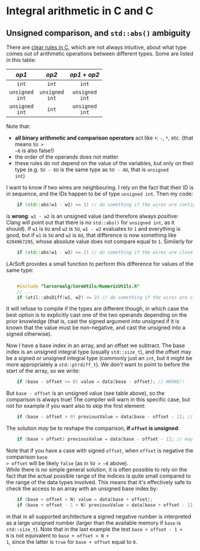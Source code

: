# Integral arithmetic in C and C

## Unsigned comparison, and `std::abs()` ambiguity

There are [clear rules in C](https://en.cppreference.com/w/cpp/language/operator_arithmetic), which are not always intuitive, about what type comes out of arithmetic operations between different types. Some are listed in this table:

|                 *op1*                 |                 *op2*                 |             *op1* + *op2*             |
|:-------------------------------------:|:-------------------------------------:|:-------------------------------------:|
|     <code class="cpp">int</code>      |     <code class="cpp">int</code>      |     <code class="cpp">int</code>      |
| <code class="cpp">unsigned int</code> | <code class="cpp">unsigned int</code> | <code class="cpp">unsigned int</code> |
| <code class="cpp">unsigned int</code> |     <code class="cpp">int</code>      | <code class="cpp">unsigned int</code> |

Note that:

-   **all binary arithmetic and comparison operators** act like <code class="cpp">+</code>: <code class="cpp">-</code>, <code class="cpp">\*</code>, etc. (that means <code class="cpp">5U \> –6</code> is also false!)
-   the order of the operands does not matter
-   these rules do not depend on the value of the variables, but only on their type (e.g. <code class="cpp">5U - 6U</code> is the same type as <code class="cpp">5U - 4U</code>, that is <code class="cpp">unsigned int</code>)

I want to know if two wires are neighbouring. I rely on the fact that their ID is in sequence, and the IDs happen to be of type <code class="cpp">unsigned int</code>. Then my code:

```cpp
    if (std::abs(w1 - w2) == 1) // do something if the wires are contiguous -- WRONG!!
```

  
is **wrong**: <code class="cpp">w1 - w2</code> is an unsigned value (and therefore always positive: Clang will point out that there is no <code class="cpp">std::abs()</code> for <code class="cpp">unsigned int</code>, as it should). If `w1` is `6U` and `w2` is `5U`, <code class="cpp">w1 - w2</code> evaluates to `1` and everything is good, but if `w1` is `5U` and `w2` is `6U`, that difference is now something like `4294967295`, whose absolute value does not compare equal to `1`. Similarly for

```cpp
    if (std::abs(w1 - w2) <= 2) // do something if the wires are close -- WRONG!!
```

  
LArSoft provides a small function to perform this difference for values of the same type:

```cpp

    #include "larcorealg/CoreUtils/NumericUtils.h"
    // ...
    if (util::absDiff(w1, w2) <= 2) // do something if the wires are close
```

  
It will refuse to compile if the types are different though, in which case the best option is to explicitly cast one of the two operands depending on the prior knowledge (that is, cast the signed argument into unsigned if it is known that the value must be non-negative, and cast the unsigned into a signed otherwise).

Now I have a base index in an array, and an offset we subtract. The base index is an unsigned integral type (usually <code class="cpp">std::size_t</code>), and the offset may be a signed or unsigned integral type (commonly just an <code class="cpp">int</code>, but it might be more appropriately a <code class="cpp">std::ptrdiff_t</code>). We don't want to point to before the start of the array, so we write:

```cpp
    if (base - offset >= 0) value = data[base - offset]; // WRONG!!
```

  
But <code class="cpp">base - offset</code> is an unsigned value (see table above), so the comparison is always true! The compiler will warn in this specific case, but not for example if you want also to skip the first element:

```cpp
    if (base - offset > 0) previousValue = data[base - offset - 1]; // may be WRONG!!
```

  
The solution *may* be to reshape the comparison, **if `offset` is unsigned**:

```cpp
    if (base > offset) previousValue = data[base - offset - 1]; // may still be wrong if offset < 0
```

  
Note that if you have a case with signed `offset`, when `offset` is negative the comparison <code class="cpp">base \> offset</code> will be likely <code class="cpp">false</code> (as in <code class="cpp">5U \> –6</code> above).  
While there is no simple general solution, it is often possible to rely on the fact that the actual possible range of the indices is quite small compared to the range of the data types involved. This means that it's effectively safe to check the access to an array with an unsigned base index by:

```cpp
    if (base + offset < N) value = data[base + offset];
    if (base + offset - 1 < N) previousValue = data[base + offset - 1];
```

  
in that in all supported architecture a signed negative number is interpreted as a large unsigned number (larger than the available memory if `base` is <code class="cpp">std::size_t</code>). Note that in the last example the test <code class="cpp">base + offset - 1 \< N</code> is not equivalent to <code class="cpp">base + offset \< N + 1</code>, since the latter is <code class="cpp">true</code> for `base + offset` equal to `0`.
